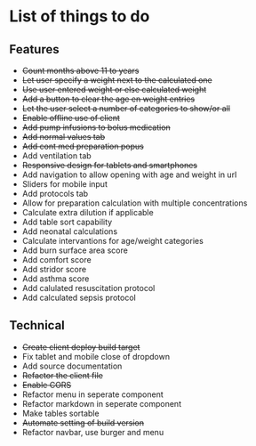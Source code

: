 # List of things to do

## Features
* ~~Count months above 11 to years~~
* ~~Let user specify a weight next to the calculated one~~
* ~~Use user entered weight or else calculated weight~~
* ~~Add a button to clear the age en weight entries~~
* ~~Let the user select a number of categories to show/or all~~
* ~~Enable offline use of client~~
* ~~Add pump infusions to bolus medication~~
* ~~Add normal values tab~~
* ~~Add cont med preparation popus~~
* Add ventilation tab
* ~~Responsive design for tablets and smartphones~~
* Add navigation to allow opening with age and weight in url
* Sliders for mobile input
* Add protocols tab
* Allow for preparation calculation with multiple concentrations
* Calculate extra dilution if applicable
* Add table sort capability
* Add neonatal calculations
* Calculate intervantions for age/weight categories
* Add burn surface area score
* Add comfort score
* Add stridor score
* Add asthma score
* Add calulated resuscitation protocol
* Add calculated sepsis protocol


## Technical
* ~~Create client deploy build target~~
* Fix tablet and mobile close of dropdown
* Add source documentation
* ~~Refactor the client file~~
* ~~Enable CORS~~
* Refactor menu in seperate component
* Refactor markdown in seperate component
* Make tables sortable
* ~~Automate setting of build version~~
* Refactor navbar, use burger and menu
